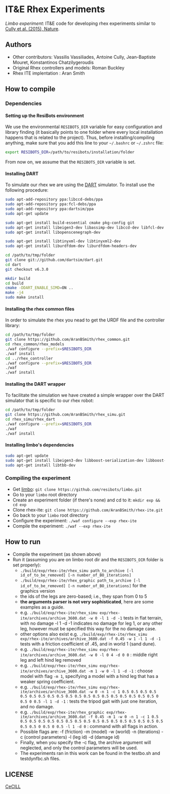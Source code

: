 # IT&E Rhex Experiments

*Limbo experiment*: IT&E code for developing rhex experiments similar to [Cully et al. (2015), Nature](https://github.com/resibots/cully_2015_nature).

## Authors
- Other contributors: Vassilis Vassiliades, Antoine Cully, Jean-Baptiste Mouret, Konstantinos Chatzilygeroudis
- Original Rhex controllers and models: Roman Buckley
- Rhex ITE implentation : Aran Smith

## How to compile

### Dependencies

#### Setting up the ResiBots environment

We use the environmental `RESIBOTS_DIR` variable for easy configuration and library finding (it basically points to one folder where every local installation happens that is related to the project). Thus, before installing/compiling anything, make sure that you add this line to your `~/.bashrc` or `~/.zshrc` file:

```bash
export RESIBOTS_DIR=/path/to/resibots/installation/folder
```

From now on, we assume that the `RESIBOTS_DIR` variable is set.

#### Installing DART

To simulate our rhex we are using the [DART] simulator. To install use the following procedure:

```bash
sudo apt-add-repository ppa:libccd-debs/ppa
sudo apt-add-repository ppa:fcl-debs/ppa
sudo apt-add-repository ppa:dartsim/ppa
sudo apt-get update

sudo apt-get install build-essential cmake pkg-config git
sudo apt-get install libeigen3-dev libassimp-dev libccd-dev libfcl-dev libboost-regex-dev libboost-system-dev libode-dev
sudo apt-get install libopenscenegraph-dev

sudo apt-get install libtinyxml-dev libtinyxml2-dev
sudo apt-get install liburdfdom-dev liburdfdom-headers-dev

cd /path/to/tmp/folder
git clone git://github.com/dartsim/dart.git
cd dart
git checkout v6.3.0

mkdir build
cd build
cmake -DDART_ENABLE_SIMD=ON ..
make -j4
sudo make install
```

#### Installing the rhex common files

In order to simulate the rhex you nead to get the URDF file and the controller library:

```bash
cd /path/to/tmp/folder
git clone https://github.com/AranBSmith/rhex_common.git
cd rhex_common/rhex_models
./waf configure --prefix=$RESIBOTS_DIR
./waf install
cd ../rhex_controller
./waf configure --prefix=$RESIBOTS_DIR
./waf
./waf install
```

#### Installing the DART wrapper

To facilitate the simulation we have created a simple wrapper over the DART simulator that is specific to our rhex robot:

```bash
cd /path/to/tmp/folder
git clone https://github.com/AranBSmith/rhex_simu.git
cd rhex_simu/rhex_dart
./waf configure --prefix=$RESIBOTS_DIR
./waf
./waf install
```

#### Installing limbo's dependencies

```bash
sudo apt-get update
sudo apt-get install libeigen3-dev libboost-serialization-dev libboost-filesystem-dev libboost-test-dev libboost-program-options-dev libboost-thread-dev libboost-regex-dev libboost-graph-dev
sudo apt-get install libtbb-dev
```

### Compiling the experiment

- Get [limbo]: `git clone https://github.com/resibots/limbo.git`
- Go to your `limbo` root directory
- Create an experiment folder (if there's none) and cd to it: `mkdir exp && cd exp`
- Clone rhex-ite: `git clone https://github.com/AranBSmith/rhex-ite.git`
- Go back to your `limbo` root directory
- Configure the experiment: `./waf configure --exp rhex-ite`
- Compile the experiment: `./waf --exp rhex-ite`

## How to run

- Compile the experiment (as shown above)
- Run it (assuming you are on limbo root dir and the `RESIBOTS_DIR` folder is set properly):
    - `./build/exp/rhex-ite/rhex_simu path_to_archive [-l id_of_to_be_removed] [-n number_of_BO_iterations]`
    - `./build/exp/rhex-ite/rhex_graphic path_to_archive [-l id_of_to_be_removed] [-n number_of_BO_iterations]` for the graphics version
    - the ids of the legs are zero-based; i.e., they span from 0 to 5
    - **the arguments parser is not very sophisticated**, here are some examples as a guide.
    - e.g. `./build/exp/rhex-ite/rhex_simu exp/rhex-ite/archives/archive_3600.dat -w 0 -l 1 -d -1` tests in flat terrain, with no damage -l 1 -d -1 indicates no damage for leg 1, or any other leg, however must be specified this way for the no damage case.
    - other options also exist e.g. `./build/exp/rhex-ite/rhex_simu exp/rhex-ite/archives/archive_3600.dat -f 0.45 -w 1 -l 1 -d -1` tests with a friction coefficient of .45, and in world 1 (sand dune). 
    - e.g. `./build/exp/rhex-ite/rhex_simu exp/rhex-ite/archives/archive_3600.dat -w 0 -l 0 4 -d 0 0` : middle right leg and left hind leg removed
    - e.g. `./build/exp/rhex-ite/rhex_simu exp/rhex-ite/archives/archive_3600.dat -m 1 -w 0 -l 1 -d -1` : choose model with flag `-m 1`, specifying a model with a hind leg that has a weaker spring coefficient.
    - e.g. `./build/exp/rhex-ite/rhex_simu exp/rhex-ite/archives/archive_3600.dat -w 0 -n 1 -c 1 0.5 0.5 0.5 0.5 0.5 0.5 0.5 0.5 0.5 0.5 0.5 0.5 0.5 0.5 0.5 0.5 0.5 0.5 0.5 0 0.5 0 0.5 -l 1 -d -1` : tests the tripod gait with just one iteration, and no damage.
    - e.g. `./build/exp/rhex-ite/rhex_graphic exp/rhex-ite/archives/archive_3600.dat -f 0.45 -m 1 -w 0 -n 1 -c 1 0.5 0.5 0.5 0.5 0.5 0.5 0.5 0.5 0.5 0.5 0.5 0.5 0.5 0.5 0.5 0.5 0.5 0.5 0.5 0 0.5 0 0.5 -l 1 -d 0` : command with all flags in action.
    - Possible flags are: -f (friction) -m (model) -w (world) -n (iterations) -c (control parameters) -l (leg id) -d (damage id)
    - Finally, when you specify the -c flag, the archive argument will neglected, and only the control parameters will be used.
    - The experiments ran in this work can be found in the testbo.sh and testdynfbc.sh files.

## LICENSE

[CeCILL]

[CeCILL]: http://www.cecill.info/index.en.html
[DART]: https://github.com/dartsim/dart
[limbo]: https://github.com/resibots/limbo
